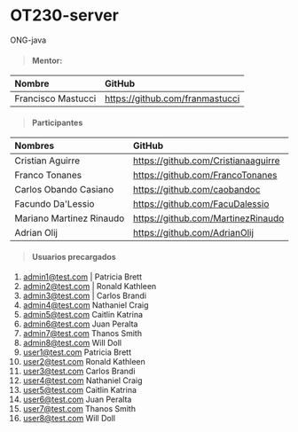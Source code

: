 # OT230-server
ONG-java


> #### Mentor:
|         Nombre          |                GitHub                 |
|  :-------------------   | :-----------------------------------  |
| Francisco Mastucci      | https://github.com/franmastucci       |

> #### Participantes
|         Nombres         |                GitHub                 |
|  :-------------------   | :-----------------------------------  |
| Cristian Aguirre        | <https://github.com/Cristianaaguirre> |
| Franco Tonanes          | <https://github.com/FrancoTonanes>    |
| Carlos Obando Casiano   | <https://github.com/caobandoc>        |
| Facundo Da'Lessio       | <https://github.com/FacuDalessio>     |
| Mariano Martinez Rinaudo| <https://github.com/MartinezRinaudo>  |
| Adrian Olij             | <https://github.com/AdrianOlij>       |

> #### Usuarios precargados
1.  admin1@test.com	| Patricia	Brett
2.	admin2@test.com	| Ronald	Kathleen
3.	admin3@test.com	| Carlos	Brandi
4.	admin4@test.com	Nathaniel	Craig
5.	admin5@test.com	Caitlin	Katrina
6.	admin6@test.com	Juan	Peralta
7.	admin7@test.com	Thanos	Smith
8.	admin8@test.com	Will	Doll
9.	user1@test.com	Patricia	Brett
10.	user2@test.com	Ronald	Kathleen
11.	user3@test.com	Carlos	Brandi
12.	user4@test.com	Nathaniel	Craig
13.	user5@test.com	Caitlin	Katrina
14.	user6@test.com	Juan	Peralta
15.	user7@test.com	Thanos	Smith
16.	user8@test.com	Will	Doll
